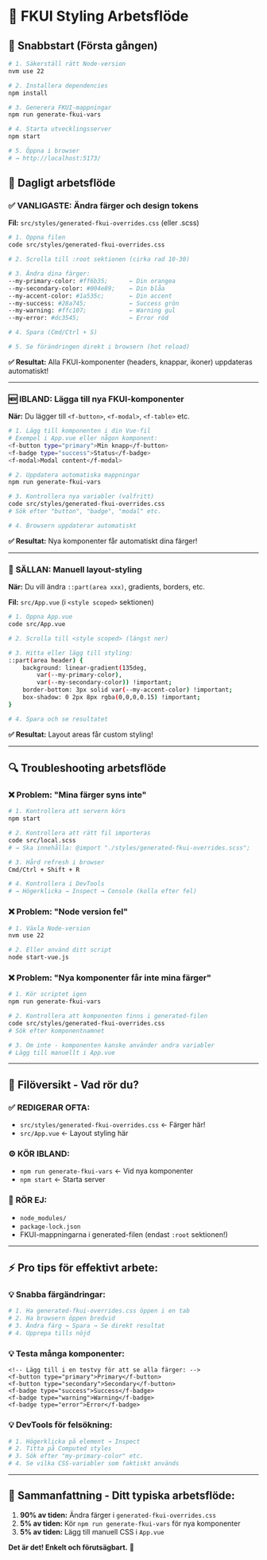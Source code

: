 # 🔄 FKUI Styling Arbetsflöde

## 🚀 Snabbstart (Första gången)

```bash
# 1. Säkerställ rätt Node-version
nvm use 22

# 2. Installera dependencies
npm install

# 3. Generera FKUI-mappningar
npm run generate-fkui-vars

# 4. Starta utvecklingsserver
npm start

# 5. Öppna i browser
# → http://localhost:5173/
```

## 🎨 Dagligt arbetsflöde

### ✅ **VANLIGASTE: Ändra färger och design tokens**

**Fil:** `src/styles/generated-fkui-overrides.css` (eller .scss)

```bash
# 1. Öppna filen
code src/styles/generated-fkui-overrides.css

# 2. Scrolla till :root sektionen (cirka rad 10-30)

# 3. Ändra dina färger:
--my-primary-color: #ff6b35;      ← Din orangea
--my-secondary-color: #004e89;    ← Din blåa
--my-accent-color: #1a535c;       ← Din accent
--my-success: #28a745;            ← Success grön
--my-warning: #ffc107;            ← Warning gul
--my-error: #dc3545;              ← Error röd

# 4. Spara (Cmd/Ctrl + S)

# 5. Se förändringen direkt i browsern (hot reload)
```

**✅ Resultat:** Alla FKUI-komponenter (headers, knappar, ikoner) uppdateras automatiskt!

---

### 🆕 **IBLAND: Lägga till nya FKUI-komponenter**

**När:** Du lägger till `<f-button>`, `<f-modal>`, `<f-table>` etc.

```bash
# 1. Lägg till komponenten i din Vue-fil
# Exempel i App.vue eller någon komponent:
<f-button type="primary">Min knapp</f-button>
<f-badge type="success">Status</f-badge>
<f-modal>Modal content</f-modal>

# 2. Uppdatera automatiska mappningar
npm run generate-fkui-vars

# 3. Kontrollera nya variabler (valfritt)
code src/styles/generated-fkui-overrides.css
# Sök efter "button", "badge", "modal" etc.

# 4. Browsern uppdaterar automatiskt
```

**✅ Resultat:** Nya komponenter får automatiskt dina färger!

---

### 🎯 **SÄLLAN: Manuell layout-styling**

**När:** Du vill ändra `::part(area xxx)`, gradients, borders, etc.

**Fil:** `src/App.vue` (i `<style scoped>` sektionen)

```bash
# 1. Öppna App.vue
code src/App.vue

# 2. Scrolla till <style scoped> (längst ner)

# 3. Hitta eller lägg till styling:
::part(area header) {
    background: linear-gradient(135deg,
        var(--my-primary-color),
        var(--my-secondary-color)) !important;
    border-bottom: 3px solid var(--my-accent-color) !important;
    box-shadow: 0 2px 8px rgba(0,0,0,0.15) !important;
}

# 4. Spara och se resultatet
```

**✅ Resultat:** Layout areas får custom styling!

---

## 🔍 **Troubleshooting arbetsflöde**

### ❌ Problem: "Mina färger syns inte"

```bash
# 1. Kontrollera att servern körs
npm start

# 2. Kontrollera att rätt fil importeras
code src/local.scss
# → Ska innehålla: @import "./styles/generated-fkui-overrides.scss";

# 3. Hård refresh i browser
Cmd/Ctrl + Shift + R

# 4. Kontrollera i DevTools
# → Högerklicka → Inspect → Console (kolla efter fel)
```

### ❌ Problem: "Node version fel"

```bash
# 1. Växla Node-version
nvm use 22

# 2. Eller använd ditt script
node start-vue.js
```

### ❌ Problem: "Nya komponenter får inte mina färger"

```bash
# 1. Kör scriptet igen
npm run generate-fkui-vars

# 2. Kontrollera att komponenten finns i generated-filen
code src/styles/generated-fkui-overrides.css
# Sök efter komponentnamnet

# 3. Om inte - komponenten kanske använder andra variabler
# Lägg till manuellt i App.vue
```

---

## 📁 **Filöversikt - Vad rör du?**

### ✅ **REDIGERAR OFTA:**

- `src/styles/generated-fkui-overrides.css` ← Färger här!
- `src/App.vue` ← Layout styling här

### ⚙️ **KÖR IBLAND:**

- `npm run generate-fkui-vars` ← Vid nya komponenter
- `npm start` ← Starta server

### 🚫 **RÖR EJ:**

- `node_modules/`
- `package-lock.json`
- FKUI-mappningarna i generated-filen (endast `:root` sektionen!)

---

## ⚡ **Pro tips för effektivt arbete:**

### 💡 **Snabba färgändringar:**

```bash
# 1. Ha generated-fkui-overrides.css öppen i en tab
# 2. Ha browsern öppen bredvid
# 3. Ändra färg → Spara → Se direkt resultat
# 4. Upprepa tills nöjd
```

### 💡 **Testa många komponenter:**

```vue
<!-- Lägg till i en testvy för att se alla färger: -->
<f-button type="primary">Primary</f-button>
<f-button type="secondary">Secondary</f-button>
<f-badge type="success">Success</f-badge>
<f-badge type="warning">Warning</f-badge>
<f-badge type="error">Error</f-badge>
```

### 💡 **DevTools för felsökning:**

```bash
# 1. Högerklicka på element → Inspect
# 2. Titta på Computed styles
# 3. Sök efter "my-primary-color" etc.
# 4. Se vilka CSS-variabler som faktiskt används
```

---

## 🎯 **Sammanfattning - Ditt typiska arbetsflöde:**

1. **90% av tiden:** Ändra färger i `generated-fkui-overrides.css`
2. **5% av tiden:** Kör `npm run generate-fkui-vars` för nya komponenter
3. **5% av tiden:** Lägg till manuell CSS i `App.vue`

**Det är det! Enkelt och förutsägbart.** 🚀
